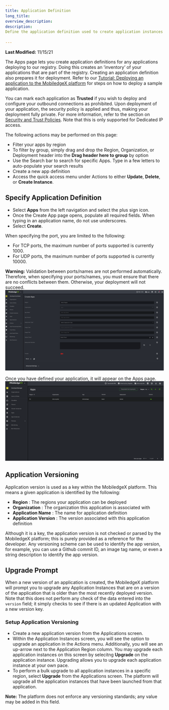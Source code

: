 ```yaml
---
title: Application Definition
long_title: 
overview_description: 
description: 
Define the application definition used to create application instances that can be deployed on MobiledgeX

---
```


**Last Modified:** 11/15/21

The Apps page lets you create application definitions for any applications deploying to our registry. Doing this creates an ’inventory’ of your applications that are part of the registry. Creating an application definition also prepares it for deployment. Refer to our [Tutorial: Deploying an application to the MobiledgeX platform](/developer/services/computer-vision/cv-deployment/index.md) for steps on how to deploy a sample application.

You can mark each application as **Trusted** if you wish to deploy and configure your outbound connections as prohibited. Upon deployment of your application, the security policy is applied and thus, making your deployment fully private. For more information, refer to the section on [Security and Trust Policies](/developer/deployments/security/index.md). Note that this is only supported for Dedicated IP access.

The following actions may be performed on this page:

- Filter your apps by region
- To filter by group, simply drag and drop the Region, Organization, or Deployment header into the **Drag header here to group** by option
- Use the Search bar to search for specific Apps. Type in a few letters to auto-populate your search results
- Create a new app definition
- Access the quick access menu under Actions to either **Update**, **Delete**, or **Create Instance**.

## Specify Application Definition


- Select **Apps** from the left navigation and select the plus sign icon.
- Once the Create App page opens, populate all required fields. When typing in an application name, do not use underscores.
- Select **Create**.


When specifying the port, you are limited to the following:  

- For TCP ports, the maximum number of ports supported is currently 1000.  
- For UDP ports, the maximum number of ports supported is currently 10000.

**Warning:** Validation between ports/names are not performed automatically. Therefore, when specifying your ports/names, you must ensure that there are no conflicts between them. Otherwise, your deployment will not succeed.  
![Create Apps Screen](/developer/assets/developer-ui-guide/create-apps.png "Create Apps Screen")

Once you have defined your application, it will appear on the Apps page.  
![Application Definition list](/developer/assets/developer-ui-guide/apps-list.png "Application Definition list")

## Application Versioning

Application version is used as a key within the MobiledgeX platform. This means a given application is identified by the following:

- **Region** : The regions your application can be deployed
- **Organization** : The organization this application is associated with
- **Application Name** : The name for application definition 
- **Application Version** : The version associated with this application definition


Although it is a key, the application version is not checked or parsed by the MobiledgeX platform; this is purely provided as a reference for the developer. Any versioning scheme can be used to identify the app version, for example, you can use a Github commit ID, an image tag name, or even a string description to identify the app version.

## Upgrade Prompt

When a new version of an application is created, the MobiledgeX platform will prompt you to upgrade any Application Instances that are on a version of the application that is older than the most recently deployed version. Note that this does not perform any check of the data entered into the `version` field; it simply checks to see if there is an updated Application with a new version key.  
### Setup Application Versioning


- Create a new application version from the Applications screen.
- Within the Application Instances screen, you will see the option to upgrade an application in the Actions menu. Additionally, you will see an up-arrow next to the Application Region column. You may upgrade each application instances on this screen by selecitng **Upgrade** on the application instance. Upgrading allows you to upgrade each application instance at your own pace.
- To perform a bulk upgrade to all application instances in a specific region, select **Upgrade** from the Applications screen. The platform will upgrade all the application instances that have been launched from that application.


**Note:** The platform does not enforce any versioning standards; any value may be added in this field.

